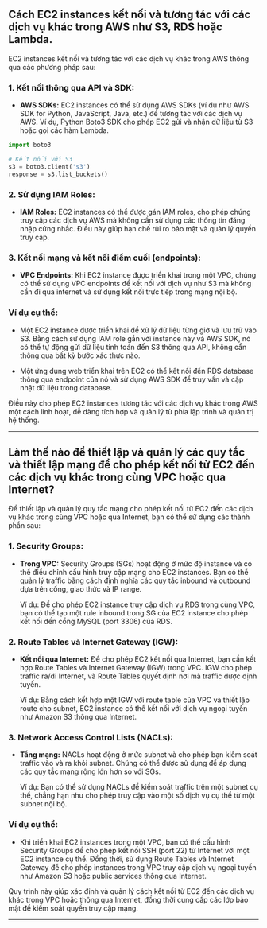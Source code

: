 ## Cách EC2 instances kết nối và tương tác với các dịch vụ khác trong AWS như S3, RDS hoặc Lambda.

EC2 instances kết nối và tương tác với các dịch vụ khác trong AWS thông qua các phương pháp sau:

### 1. Kết nối thông qua API và SDK:

- **AWS SDKs:** EC2 instances có thể sử dụng AWS SDKs (ví dụ như AWS SDK for Python, JavaScript, Java, etc.) để tương tác với các dịch vụ AWS. Ví dụ, Python Boto3 SDK cho phép EC2 gửi và nhận dữ liệu từ S3 hoặc gọi các hàm Lambda.

```python
import boto3

# Kết nối với S3
s3 = boto3.client('s3')
response = s3.list_buckets()
```

### 2. Sử dụng IAM Roles:

- **IAM Roles:** EC2 instances có thể được gán IAM roles, cho phép chúng truy cập các dịch vụ AWS mà không cần sử dụng các thông tin đăng nhập cứng nhắc. Điều này giúp hạn chế rủi ro bảo mật và quản lý quyền truy cập.

### 3. Kết nối mạng và kết nối điểm cuối (endpoints):

- **VPC Endpoints:** Khi EC2 instance được triển khai trong một VPC, chúng có thể sử dụng VPC endpoints để kết nối với dịch vụ như S3 mà không cần đi qua internet và sử dụng kết nối trực tiếp trong mạng nội bộ.

### Ví dụ cụ thể:

- Một EC2 instance được triển khai để xử lý dữ liệu từng giờ và lưu trữ vào S3. Bằng cách sử dụng IAM role gắn với instance này và AWS SDK, nó có thể tự động gửi dữ liệu tính toán đến S3 thông qua API, không cần thông qua bất kỳ bước xác thực nào.

- Một ứng dụng web triển khai trên EC2 có thể kết nối đến RDS database thông qua endpoint của nó và sử dụng AWS SDK để truy vấn và cập nhật dữ liệu trong database.

Điều này cho phép EC2 instances tương tác với các dịch vụ khác trong AWS một cách linh hoạt, dễ dàng tích hợp và quản lý từ phía lập trình và quản trị hệ thống.

---

## Làm thế nào để thiết lập và quản lý các quy tắc và thiết lập mạng để cho phép kết nối từ EC2 đến các dịch vụ khác trong cùng VPC hoặc qua Internet?

Để thiết lập và quản lý quy tắc mạng cho phép kết nối từ EC2 đến các dịch vụ khác trong cùng VPC hoặc qua Internet, bạn có thể sử dụng các thành phần sau:

### 1. Security Groups:

- **Trong VPC:** Security Groups (SGs) hoạt động ở mức độ instance và có thể điều chỉnh cấu hình truy cập mạng cho EC2 instances. Bạn có thể quản lý traffic bằng cách định nghĩa các quy tắc inbound và outbound dựa trên cổng, giao thức và IP range.

  Ví dụ: Để cho phép EC2 instance truy cập dịch vụ RDS trong cùng VPC, bạn có thể tạo một rule inbound trong SG của EC2 instance cho phép kết nối đến cổng MySQL (port 3306) của RDS.

### 2. Route Tables và Internet Gateway (IGW):

- **Kết nối qua Internet:** Để cho phép EC2 kết nối qua Internet, bạn cần kết hợp Route Tables và Internet Gateway (IGW) trong VPC. IGW cho phép traffic ra/đi Internet, và Route Tables quyết định nơi mà traffic được định tuyến.

  Ví dụ: Bằng cách kết hợp một IGW với route table của VPC và thiết lập route cho subnet, EC2 instance có thể kết nối với dịch vụ ngoại tuyến như Amazon S3 thông qua Internet.

### 3. Network Access Control Lists (NACLs):

- **Tầng mạng:** NACLs hoạt động ở mức subnet và cho phép bạn kiểm soát traffic vào và ra khỏi subnet. Chúng có thể được sử dụng để áp dụng các quy tắc mạng rộng lớn hơn so với SGs.

  Ví dụ: Bạn có thể sử dụng NACLs để kiểm soát traffic trên một subnet cụ thể, chẳng hạn như cho phép truy cập vào một số dịch vụ cụ thể từ một subnet nội bộ.

### Ví dụ cụ thể:

- Khi triển khai EC2 instances trong một VPC, bạn có thể cấu hình Security Groups để cho phép kết nối SSH (port 22) từ Internet với một EC2 instance cụ thể. Đồng thời, sử dụng Route Tables và Internet Gateway để cho phép instances trong VPC truy cập dịch vụ ngoại tuyến như Amazon S3 hoặc public services thông qua Internet.

Quy trình này giúp xác định và quản lý cách kết nối từ EC2 đến các dịch vụ khác trong VPC hoặc thông qua Internet, đồng thời cung cấp các lớp bảo mật để kiểm soát quyền truy cập mạng.

---
